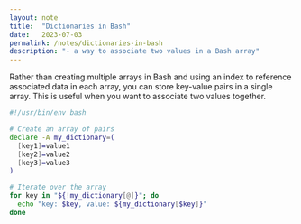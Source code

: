 ```yaml
---
layout: note
title:  "Dictionaries in Bash"
date:   2023-07-03
permalink: /notes/dictionaries-in-bash
description: "- a way to associate two values in a Bash array"
---
```


Rather than creating multiple arrays in Bash and using an index to reference associated data in each array, you can store key-value pairs in a single array. This is useful when you want to associate two values together.

```bash
#!/usr/bin/env bash

# Create an array of pairs
declare -A my_dictionary=(
  [key1]=value1
  [key2]=value2
  [key3]=value3
)

# Iterate over the array
for key in "${!my_dictionary[@]}"; do
  echo "key: $key, value: ${my_dictionary[$key]}"
done
```

